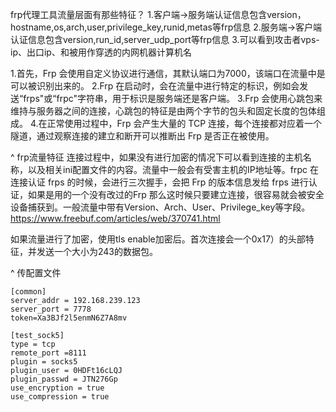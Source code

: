 frp代理工具流量层面有那些特征？
1.客户端->服务端认证信息包含version，hostname,os,arch,user,privilege_key,runid,metas等frp信息
2.服务端->客户端认证信息包含version,run_id,server_udp_port等frp信息
3.可以看到攻击者vps-ip、出口ip、和被用作穿透的内网机器计算机名

1.首先，Frp 会使用自定义协议进行通信，其默认端口为7000，该端口在流量中是可以被识别出来的。
2.Frp 在启动时，会在流量中进行特定的标识，例如会发送“frps"或“frpc"字符串，用于标识是服务端还是客户端。
3.Frp 会使用心跳包来维持与服务器之间的连接，心跳包的特征是由两个字节的包头和固定长度的包体组成。
4.在正常使用过程中，Frp 会产生大量的 TCP 连接，每个连接都对应着一个隧道，通过观察连接的建立和断开可以推断出 Frp 是否正在被使用。


^
frp流量特征
连接过程中，如果没有进行加密的情况下可以看到连接的主机名称，以及相关ini配置文件的内容。流量中一般会有受害主机的IP地址等。frpc 在连接认证 frps 的时候，会进行三次握手，会把 Frp 的版本信息发给 frps 进行认证，如果是用的一个没有改过的Frp 那么这时候只要建立连接，很容易就会被安全设备捕获到。一般流量中带有Version、Arch、User、Privilege_key等字段。
<https://www.freebuf.com/articles/web/370741.html>

如果流量进行了加密，使用tls enable加密后。首次连接会一个0x17）的头部特征，并发送一个大小为243的数据包。

^
传配置文件
```
[common]
server_addr = 192.168.239.123
server_port = 7778
token=Xa3BJf2l5enmN6Z7A8mv

[test_sock5]
type = tcp
remote_port =8111
plugin = socks5
plugin_user = 0HDFt16cLQJ
plugin_passwd = JTN276Gp
use_encryption = true
use_compression = true
```